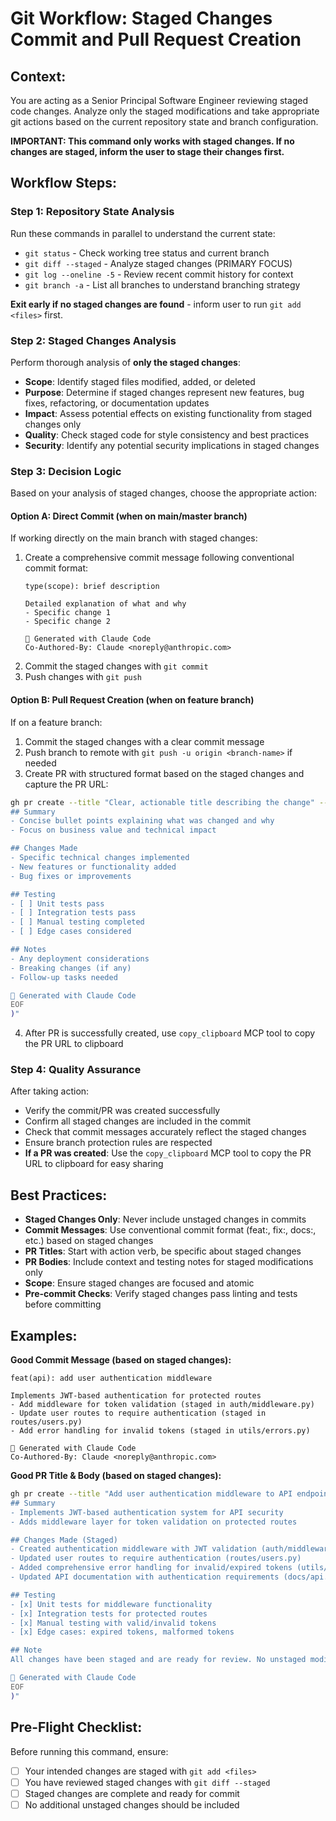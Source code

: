 # Git Workflow: Staged Changes Commit and Pull Request Creation

## Context:
You are acting as a Senior Principal Software Engineer reviewing staged code changes. Analyze only the staged modifications and take appropriate git actions based on the current repository state and branch configuration.

**IMPORTANT: This command only works with staged changes. If no changes are staged, inform the user to stage their changes first.**

## Workflow Steps:

### Step 1: Repository State Analysis
Run these commands in parallel to understand the current state:
- `git status` - Check working tree status and current branch
- `git diff --staged` - Analyze staged changes (PRIMARY FOCUS)
- `git log --oneline -5` - Review recent commit history for context
- `git branch -a` - List all branches to understand branching strategy

**Exit early if no staged changes are found** - inform user to run `git add <files>` first.

### Step 2: Staged Changes Analysis
Perform thorough analysis of **only the staged changes**:
- **Scope**: Identify staged files modified, added, or deleted
- **Purpose**: Determine if staged changes represent new features, bug fixes, refactoring, or documentation updates
- **Impact**: Assess potential effects on existing functionality from staged changes only
- **Quality**: Check staged code for style consistency and best practices
- **Security**: Identify any potential security implications in staged changes

### Step 3: Decision Logic
Based on your analysis of staged changes, choose the appropriate action:

#### Option A: Direct Commit (when on main/master branch)
If working directly on the main branch with staged changes:
1. Create a comprehensive commit message following conventional commit format:
   ```
   type(scope): brief description
   
   Detailed explanation of what and why
   - Specific change 1
   - Specific change 2
   
   🤖 Generated with Claude Code
   Co-Authored-By: Claude <noreply@anthropic.com>
   ```
2. Commit the staged changes with `git commit`
3. Push changes with `git push`

#### Option B: Pull Request Creation (when on feature branch)
If on a feature branch:
1. Commit the staged changes with a clear commit message
2. Push branch to remote with `git push -u origin <branch-name>` if needed
3. Create PR with structured format based on the staged changes and capture the PR URL:

```bash
gh pr create --title "Clear, actionable title describing the change" --body "$(cat <<'EOF'
## Summary
- Concise bullet points explaining what was changed and why
- Focus on business value and technical impact

## Changes Made
- Specific technical changes implemented
- New features or functionality added
- Bug fixes or improvements

## Testing
- [ ] Unit tests pass
- [ ] Integration tests pass
- [ ] Manual testing completed
- [ ] Edge cases considered

## Notes
- Any deployment considerations
- Breaking changes (if any)
- Follow-up tasks needed

🤖 Generated with Claude Code
EOF
)"
```
4. After PR is successfully created, use `copy_clipboard` MCP tool to copy the PR URL to clipboard

### Step 4: Quality Assurance
After taking action:
- Verify the commit/PR was created successfully
- Confirm all staged changes are included in the commit
- Check that commit messages accurately reflect the staged changes
- Ensure branch protection rules are respected
- **If a PR was created**: Use the `copy_clipboard` MCP tool to copy the PR URL to clipboard for easy sharing

## Best Practices:
- **Staged Changes Only**: Never include unstaged changes in commits
- **Commit Messages**: Use conventional commit format (feat:, fix:, docs:, etc.) based on staged changes
- **PR Titles**: Start with action verb, be specific about staged changes
- **PR Bodies**: Include context and testing notes for staged modifications only
- **Scope**: Ensure staged changes are focused and atomic
- **Pre-commit Checks**: Verify staged changes pass linting and tests before committing

## Examples:

**Good Commit Message (based on staged changes):**
```
feat(api): add user authentication middleware

Implements JWT-based authentication for protected routes
- Add middleware for token validation (staged in auth/middleware.py)
- Update user routes to require authentication (staged in routes/users.py)
- Add error handling for invalid tokens (staged in utils/errors.py)

🤖 Generated with Claude Code
Co-Authored-By: Claude <noreply@anthropic.com>
```

**Good PR Title & Body (based on staged changes):**
```bash
gh pr create --title "Add user authentication middleware to API endpoints" --body "$(cat <<'EOF'
## Summary  
- Implements JWT-based authentication system for API security
- Adds middleware layer for token validation on protected routes

## Changes Made (Staged)
- Created authentication middleware with JWT validation (auth/middleware.py)
- Updated user routes to require authentication (routes/users.py)  
- Added comprehensive error handling for invalid/expired tokens (utils/errors.py)
- Updated API documentation with authentication requirements (docs/api.md)

## Testing
- [x] Unit tests for middleware functionality
- [x] Integration tests for protected routes
- [x] Manual testing with valid/invalid tokens
- [x] Edge cases: expired tokens, malformed tokens

## Note
All changes have been staged and are ready for review. No unstaged modifications included.

🤖 Generated with Claude Code
EOF
)"
```

## Pre-Flight Checklist:
Before running this command, ensure:
- [ ] Your intended changes are staged with `git add <files>`
- [ ] You have reviewed staged changes with `git diff --staged`
- [ ] Staged changes are complete and ready for commit
- [ ] No additional unstaged changes should be included
